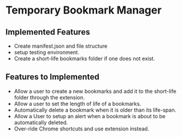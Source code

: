 Temporary Bookmark Manager
==========================

Implemented Features
--------------------
- Create manifest.json and file structure
- setup testing environment.
- Create a short-life bookmarks folder if one does not exist.

Features to Implemented
-----------------------

- Allow a user to create a new bookmarks and add it to the short-life folder through the extension.
- Allow a user to set the length of life of a bookmarks.
- Automatically delete a bookmark when it is older than its life-span.
- Allow a User to setup an alert when a bookmark is about to be automatically deleted.
- Over-ride Chrome shortcuts and use extension instead.
